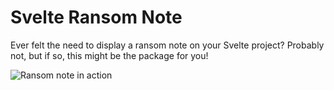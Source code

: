 # Svelte Ransom Note

Ever felt the need to display a ransom note on your Svelte project?
Probably not, but if so, this might be the package for you!

![Ransom note in action](https://imgur.com/oTxI8TG.png)

